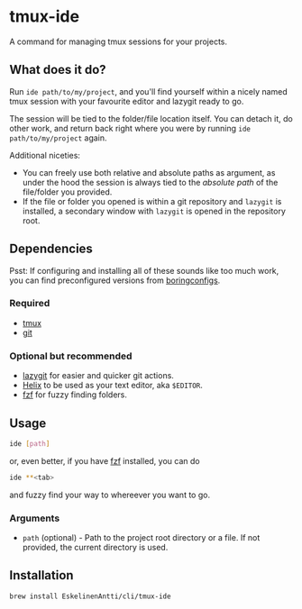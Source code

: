 # tmux-ide

A command for managing tmux sessions for your projects.

## What does it do?

Run `ide path/to/my/project`, and you'll find yourself within a nicely named tmux session with your favourite editor and lazygit ready to go.

The session will be tied to the folder/file location itself. You can detach it, do other work, and return back right where you were by running `ide path/to/my/project` again.

Additional niceties:
- You can freely use both relative and absolute paths as argument, as under the hood the session is always tied to the *absolute path* of the file/folder you provided.
- If the file or folder you opened is within a git repository and `lazygit` is installed, a secondary window with `lazygit` is opened in the repository root.

## Dependencies

Psst: If configuring and installing all of these sounds like too much work, you can find preconfigured versions from [boringconfigs](https://github.com/boringconfigs/).

### Required
- [tmux](https://github.com/tmux/tmux)
- [git](https://git-scm.com/)

### Optional but recommended
- [lazygit](https://github.com/jesseduffield/lazygit) for easier and quicker git actions.
- [Helix](https://helix-editor.com/) to be used as your text editor, aka `$EDITOR`.
- [fzf](https://github.com/junegunn/fzf) for fuzzy finding folders.

## Usage

```bash
ide [path]
```
or, even better, if you have [fzf](https://github.com/junegunn/fzf) installed, you can do

```bash
ide **<tab>
```

and fuzzy find your way to whereever you want to go.

### Arguments

- `path` (optional) - Path to the project root directory or a file. If not provided, the current directory is used.

## Installation

```bash
brew install EskelinenAntti/cli/tmux-ide
```
